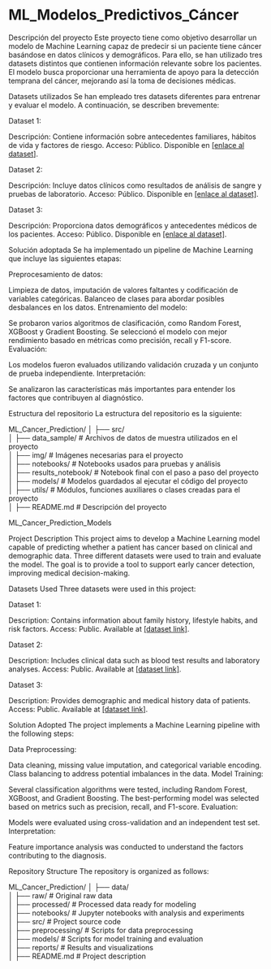 # ML_Modelos_Predictivos_Cáncer

Descripción del proyecto
Este proyecto tiene como objetivo desarrollar un modelo de Machine Learning capaz de predecir si un paciente tiene cáncer basándose en datos clínicos y demográficos. Para ello, se han utilizado tres datasets distintos que contienen información relevante sobre los pacientes. El modelo busca proporcionar una herramienta de apoyo para la detección temprana del cáncer, mejorando así la toma de decisiones médicas.

Datasets utilizados
Se han empleado tres datasets diferentes para entrenar y evaluar el modelo. A continuación, se describen brevemente:

Dataset 1:

Descripción: Contiene información sobre antecedentes familiares, hábitos de vida y factores de riesgo.
Acceso: Público. Disponible en [[enlace al dataset]](https://github.com/Jobave589/ML_Cancer_Prediction_Models/blob/main/src/data_sample/cancer%20patient%20data%20sets.csv).

Dataset 2:

Descripción: Incluye datos clínicos como resultados de análisis de sangre y pruebas de laboratorio.
Acceso: Público. Disponible en [[enlace al dataset]](https://github.com/Jobave589/ML_Cancer_Prediction_Models/blob/main/src/data_sample/lung_cancer_prediction_dataset.csv).

Dataset 3:

Descripción: Proporciona datos demográficos y antecedentes médicos de los pacientes.
Acceso: Público. Disponible en [[enlace al dataset]](https://github.com/Jobave589/ML_Cancer_Prediction_Models/blob/main/src/data_sample/thyroid_cancer_risk_data.csv).

Solución adoptada
Se ha implementado un pipeline de Machine Learning que incluye las siguientes etapas:

Preprocesamiento de datos:

Limpieza de datos, imputación de valores faltantes y codificación de variables categóricas.
Balanceo de clases para abordar posibles desbalances en los datos.
Entrenamiento del modelo:

Se probaron varios algoritmos de clasificación, como Random Forest, XGBoost y Gradient Boosting.
Se seleccionó el modelo con mejor rendimiento basado en métricas como precisión, recall y F1-score.
Evaluación:

Los modelos fueron evaluados utilizando validación cruzada y un conjunto de prueba independiente.
Interpretación:

Se analizaron las características más importantes para entender los factores que contribuyen al diagnóstico.

Estructura del repositorio
La estructura del repositorio es la siguiente:

ML_Cancer_Prediction/
│
├── src/  
│   ├── data_sample/       # Archivos de datos de muestra utilizados en el proyecto  
│   ├── img/               # Imágenes necesarias para el proyecto  
│   ├── notebooks/         # Notebooks usados para pruebas y análisis  
│   ├── results_notebook/  # Notebook final con el paso a paso del proyecto  
│   ├── models/            # Modelos guardados al ejecutar el código del proyecto  
│   ├── utils/             # Módulos, funciones auxiliares o clases creadas para el proyecto  
│
├── README.md              # Descripción del proyecto  




ML_Cancer_Prediction_Models

Project Description
This project aims to develop a Machine Learning model capable of predicting whether a patient has cancer based on clinical and demographic data. Three different datasets were used to train and evaluate the model. The goal is to provide a tool to support early cancer detection, improving medical decision-making.

Datasets Used
Three datasets were used in this project:

Dataset 1:

Description: Contains information about family history, lifestyle habits, and risk factors.
Access: Public. Available at [[dataset link]](https://github.com/Jobave589/ML_Cancer_Prediction_Models/blob/main/src/data_sample/cancer%20patient%20data%20sets.csv).

Dataset 2:

Description: Includes clinical data such as blood test results and laboratory analyses.
Access: Public. Available at [[dataset link]](https://github.com/Jobave589/ML_Cancer_Prediction_Models/blob/main/src/data_sample/lung_cancer_prediction_dataset.csv).

Dataset 3:

Description: Provides demographic and medical history data of patients.
Access: Public. Available at [[dataset link]](https://github.com/Jobave589/ML_Cancer_Prediction_Models/blob/main/src/data_sample/thyroid_cancer_risk_data.csv).

Solution Adopted
The project implements a Machine Learning pipeline with the following steps:

Data Preprocessing:

Data cleaning, missing value imputation, and categorical variable encoding.
Class balancing to address potential imbalances in the data.
Model Training:

Several classification algorithms were tested, including Random Forest, XGBoost, and Gradient Boosting.
The best-performing model was selected based on metrics such as precision, recall, and F1-score.
Evaluation:

Models were evaluated using cross-validation and an independent test set.
Interpretation:

Feature importance analysis was conducted to understand the factors contributing to the diagnosis.


Repository Structure
The repository is organized as follows:

ML_Cancer_Prediction/
│
├── data/  
│   ├── raw/               # Original raw data  
│   ├── processed/         # Processed data ready for modeling  
│
├── notebooks/             # Jupyter notebooks with analysis and experiments  
│
├── src/                   # Project source code  
│   ├── preprocessing/     # Scripts for data preprocessing  
│   ├── models/            # Scripts for model training and evaluation  
│
├── reports/               # Results and visualizations  
│
├── README.md              # Project description    
